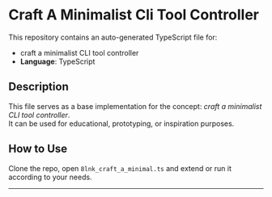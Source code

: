 # Craft A Minimalist Cli Tool Controller

This repository contains an auto-generated TypeScript file for:

- craft a minimalist CLI tool controller
- **Language**: TypeScript

## Description

This file serves as a base implementation for the concept: *craft a minimalist CLI tool controller*.  
It can be used for educational, prototyping, or inspiration purposes.

## How to Use

Clone the repo, open `8lnk_craft_a_minimal.ts` and extend or run it according to your needs.

---



